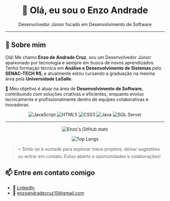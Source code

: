 
<h1 align="center">👋 Olá, eu sou o Enzo Andrade </h1>
<p align="center">Desenvolvedor Júnior focado em Desenvolvimento de Software</p>

---

## 👋 Sobre mim

Olá! Me chamo **Enzo de Andrade Cruz**, sou um Desenvolvedor Júnior apaixonado por tecnologia e sempre em busca de novos aprendizados. Tenho formação técnica em **Análise e Desenvolvimento de Sistemas** pelo **SENAC-TECH RS**, e atualmente estou cursando a graduação na mesma área pela **Universidade LaSalle**.

🎯 Meu objetivo é atuar na área de **Desenvolvimento de Software**, contribuindo com soluções criativas e eficientes, enquanto evoluo tecnicamente e profissionalmente dentro de equipes colaborativas e inovadoras.


<p align="center">
  <img alt="JavaScript" src="https://img.shields.io/badge/-JavaScript-F7DF1E?style=flat-square&logo=javascript&logoColor=black" />
  <img alt="HTML5" src="https://img.shields.io/badge/-HTML5-E34F26?style=flat-square&logo=html5&logoColor=white" />
  <img alt="CSS3" src="https://img.shields.io/badge/-CSS3-1572B6?style=flat-square&logo=css3&logoColor=white" />
  <img alt="Java" src="https://img.shields.io/badge/-Java-007396?style=flat-square&logo=java&logoColor=white" />
  <img alt="SQL Server" src="https://img.shields.io/badge/-SQL%20Server-CC2927?style=flat-square&logo=microsoftsqlserver&logoColor=white" />
</p>

---

<p align="center">
  <img src="https://github-readme-stats.vercel.app/api?username=EnzoAndrade2001&show_icons=true&theme=dracula&include_all_commits=true&count_private=true" alt="Enzo's GitHub stats" />
</p>



<p align="center">
  <img src="https://github-readme-stats.vercel.app/api/top-langs/?username=EnzoAndrade2001&layout=compact&langs_count=8&theme=dracula" alt="Top Langs" />
</p>

> ⭐ Sinta-se à vontade para explorar meus projetos, deixar sugestões ou entrar em contato. Estou aberto a oportunidades e colaborações!
## 📫 Entre em contato comigo

- 💼 [LinkedIn](https://www.linkedin.com/in/enzo-andrade-579b40214/)
- 📧 enzoandradecruz10@gmail.com


